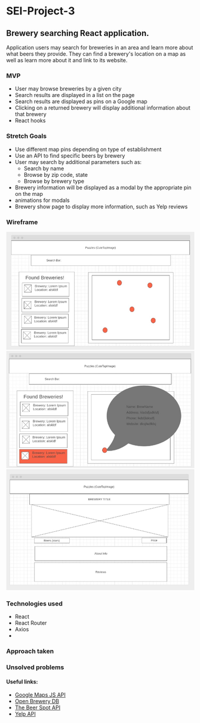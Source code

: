 # SEI-Project-3

## Brewery searching React application. 
Application users may search for breweries in an area and learn more about what beers they provide. They can find a brewery's location on a map as well as learn more about it and link to its website.

### MVP
- User may browse breweries by a given city
- Search results are displayed in a list on the page
- Search results are displayed as pins on a Google map
- Clicking on a returned brewery will display additional information about that brewery
- React hooks

### Stretch Goals
- Use different map pins depending on type of establishment
- Use an API to find specific beers by brewery
- User may search by additional parameters such as:
  - Search by name
  - Browse by zip code, state
  - Browse by brewery type
- Brewery information will be displayed as a modal by the appropriate pin on the map
- animations for modals
- Brewery show page to display more information, such as Yelp reviews

### Wireframe
![HomePage](/planning/wireframes/HomePage.jpg)
![Select Brewery](/planning/wireframes/Select_Brewery.jpg)
![Brewery Info Page](/planning/wireframes/BreweryInfoPage.jpg)

### Technologies used
- React
- React Router
- Axios
- 


### Approach taken 


### Unsolved problems



#### Useful links:
- [Google Maps JS API](https://developers.google.com/maps/documentation/javascript/overview#maps_map_simple-javascript)
- [Open Brewery DB](https://www.openbrewerydb.org/)
- [The Beer Spot API](http://www.thebeerspot.com/api)
- [Yelp API](https://www.yelp.com/developers/documentation/v3)
